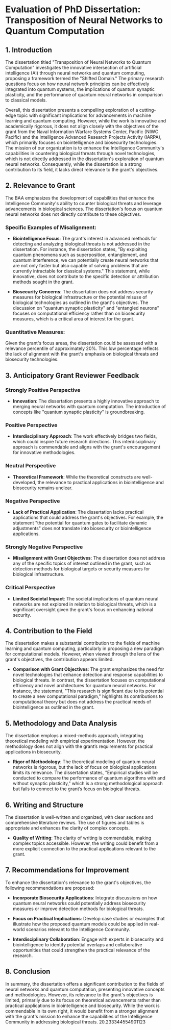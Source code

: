 # Evaluation of PhD Dissertation: Transposition of Neural Networks to Quantum Computation

## 1. Introduction

The dissertation titled "Transposition of Neural Networks to Quantum Computation" investigates the innovative intersection of artificial intelligence (AI) through neural networks and quantum computing, proposing a framework termed the "Shifted Domain." The primary research questions focus on how neural network principles can be effectively integrated into quantum systems, the implications of quantum synaptic plasticity, and the performance of quantum neural networks in comparison to classical models. 

Overall, this dissertation presents a compelling exploration of a cutting-edge topic with significant implications for advancements in machine learning and quantum computing. However, while the work is innovative and academically rigorous, it does not align closely with the objectives of the grant from the Naval Information Warfare Systems Center, Pacific (NIWC Pacific) and the Intelligence Advanced Research Projects Activity (IARPA), which primarily focuses on biointelligence and biosecurity technologies. The mission of our organization is to enhance the Intelligence Community's capabilities in countering biological threats through novel technologies, which is not directly addressed in the dissertation's exploration of quantum neural networks. Consequently, while the dissertation is a strong contribution to its field, it lacks direct relevance to the grant's objectives.

## 2. Relevance to Grant

The BAA emphasizes the development of capabilities that enhance the Intelligence Community's ability to counter biological threats and leverage advancements in biological sciences. The dissertation's focus on quantum neural networks does not directly contribute to these objectives. 

### Specific Examples of Misalignment:

- **Biointelligence Focus**: The grant's interest in advanced methods for detecting and analyzing biological threats is not addressed in the dissertation. For instance, the dissertation states, "By exploiting quantum phenomena such as superposition, entanglement, and quantum interference, we can potentially create neural networks that are not only faster but also capable of solving problems that are currently intractable for classical systems." This statement, while innovative, does not contribute to the specific detection or attribution methods sought in the grant.

- **Biosecurity Concerns**: The dissertation does not address security measures for biological infrastructure or the potential misuse of biological technologies as outlined in the grant's objectives. The discussion on "quantum synaptic plasticity" and "entangled neurons" focuses on computational efficiency rather than on biosecurity measures, which is a critical area of interest for the grant.

### Quantitative Measures:
Given the grant's focus areas, the dissertation could be assessed with a relevance percentile of approximately 20%. This low percentage reflects the lack of alignment with the grant's emphasis on biological threats and biosecurity technologies.

## 3. Anticipatory Grant Reviewer Feedback

### Strongly Positive Perspective
- **Innovation**: The dissertation presents a highly innovative approach to merging neural networks with quantum computation. The introduction of concepts like "quantum synaptic plasticity" is groundbreaking.

### Positive Perspective
- **Interdisciplinary Approach**: The work effectively bridges two fields, which could inspire future research directions. This interdisciplinary approach is commendable and aligns with the grant's encouragement for innovative methodologies.

### Neutral Perspective
- **Theoretical Framework**: While the theoretical constructs are well-developed, the relevance to practical applications in biointelligence and biosecurity remains unclear. 

### Negative Perspective
- **Lack of Practical Application**: The dissertation lacks practical applications that could address the grant's objectives. For example, the statement "the potential for quantum gates to facilitate dynamic adjustments" does not translate into biosecurity or biointelligence applications.

### Strongly Negative Perspective
- **Misalignment with Grant Objectives**: The dissertation does not address any of the specific topics of interest outlined in the grant, such as detection methods for biological targets or security measures for biological infrastructure. 

### Critical Perspective
- **Limited Societal Impact**: The societal implications of quantum neural networks are not explored in relation to biological threats, which is a significant oversight given the grant's focus on enhancing national security.

## 4. Contribution to the Field

The dissertation makes a substantial contribution to the fields of machine learning and quantum computing, particularly in proposing a new paradigm for computational models. However, when viewed through the lens of the grant's objectives, the contribution appears limited.

- **Comparison with Grant Objectives**: The grant emphasizes the need for novel technologies that enhance detection and response capabilities to biological threats. In contrast, the dissertation focuses on computational efficiency and novel architectures for quantum neural networks. For instance, the statement, "This research is significant due to its potential to create a new computational paradigm," highlights its contributions to computational theory but does not address the practical needs of biointelligence as outlined in the grant.

## 5. Methodology and Data Analysis

The dissertation employs a mixed-methods approach, integrating theoretical modeling with empirical experimentation. However, the methodology does not align with the grant’s requirements for practical applications in biosecurity.

- **Rigor of Methodology**: The theoretical modeling of quantum neural networks is rigorous, but the lack of focus on biological applications limits its relevance. The dissertation states, "Empirical studies will be conducted to compare the performance of quantum algorithms with and without synaptic plasticity," which is a strong methodological approach but fails to connect to the grant’s focus on biological threats.

## 6. Writing and Structure

The dissertation is well-written and organized, with clear sections and comprehensive literature reviews. The use of figures and tables is appropriate and enhances the clarity of complex concepts.

- **Quality of Writing**: The clarity of writing is commendable, making complex topics accessible. However, the writing could benefit from a more explicit connection to the practical applications relevant to the grant.

## 7. Recommendations for Improvement

To enhance the dissertation's relevance to the grant's objectives, the following recommendations are proposed:

- **Incorporate Biosecurity Applications**: Integrate discussions on how quantum neural networks could potentially address biosecurity measures or improve detection methods for biological threats.

- **Focus on Practical Implications**: Develop case studies or examples that illustrate how the proposed quantum models could be applied in real-world scenarios relevant to the Intelligence Community.

- **Interdisciplinary Collaboration**: Engage with experts in biosecurity and biointelligence to identify potential overlaps and collaborative opportunities that could strengthen the practical relevance of the research.

## 8. Conclusion

In summary, the dissertation offers a significant contribution to the fields of neural networks and quantum computation, presenting innovative concepts and methodologies. However, its relevance to the grant's objectives is limited, primarily due to its focus on theoretical advancements rather than practical applications in biointelligence and biosecurity. While the work is commendable in its own right, it would benefit from a stronger alignment with the grant's mission to enhance the capabilities of the Intelligence Community in addressing biological threats. 20.233344554901123